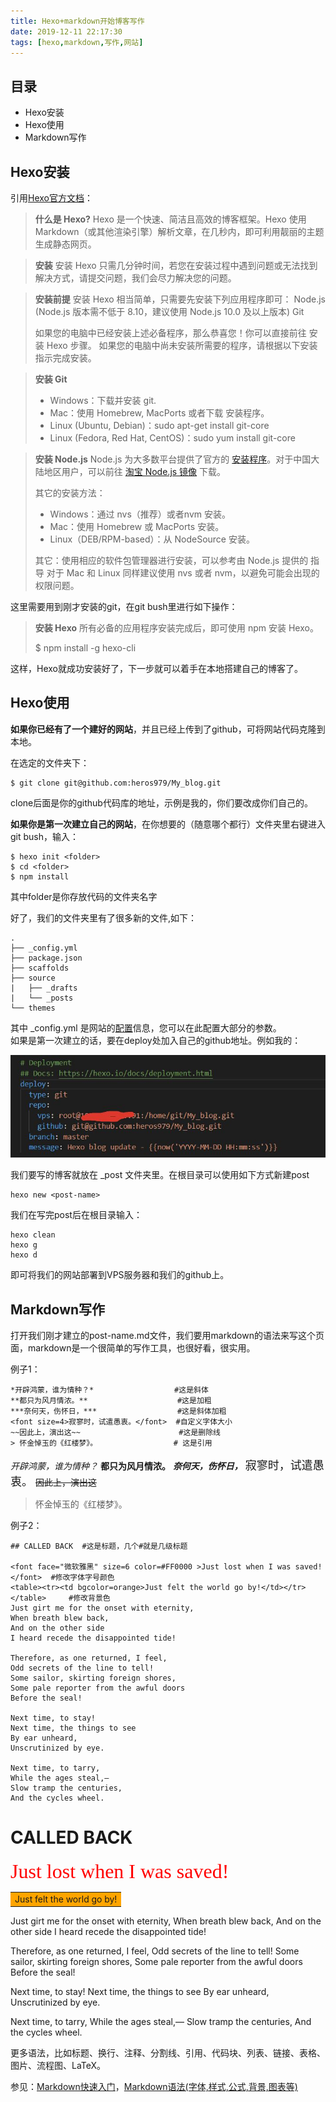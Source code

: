 ```yaml
---
title: Hexo+markdown开始博客写作
date: 2019-12-11 22:17:30
tags: [hexo,markdown,写作,网站]
---
```

## 目录

- Hexo安装
- Hexo使用
- Markdown写作
<!--more-->

## Hexo安装

引用[Hexo官方文档](https://hexo.io/zh-cn/docs/)：

> **什么是 Hexo?**
Hexo 是一个快速、简洁且高效的博客框架。Hexo 使用 Markdown（或其他渲染引擎）解析文章，在几秒内，即可利用靓丽的主题生成静态网页。

> **安装** 
安装 Hexo 只需几分钟时间，若您在安装过程中遇到问题或无法找到解决方式，请提交问题，我们会尽力解决您的问题。

> **安装前提**
安装 Hexo 相当简单，只需要先安装下列应用程序即可：
Node.js (Node.js 版本需不低于 8.10，建议使用 Node.js 10.0 及以上版本)
Git
>
>如果您的电脑中已经安装上述必备程序，那么恭喜您！你可以直接前往 安装 Hexo 步骤。
如果您的电脑中尚未安装所需要的程序，请根据以下安装指示完成安装。

> **安装 Git**
>- Windows：下载并安装 git.
>- Mac：使用 Homebrew, MacPorts 或者下载 安装程序。
>- Linux (Ubuntu, Debian)：sudo apt-get install git-core
>- Linux (Fedora, Red Hat, CentOS)：sudo yum install git-core

> **安装 Node.js**
Node.js 为大多数平台提供了官方的 [安装程序](https://nodejs.org/en/download/)。对于中国大陆地区用户，可以前往 [淘宝 Node.js 镜像](https://npm.taobao.org/mirrors/node) 下载。
>
>其它的安装方法：
>
>- Windows：通过 nvs（推荐）或者nvm 安装。
>- Mac：使用 Homebrew 或 MacPorts 安装。
>- Linux（DEB/RPM-based）：从 NodeSource 安装。
>
>其它：使用相应的软件包管理器进行安装，可以参考由 Node.js 提供的 指导
对于 Mac 和 Linux 同样建议使用 nvs 或者 nvm，以避免可能会出现的权限问题。

这里需要用到刚才安装的git，在git bush里进行如下操作：
> **安装 Hexo**
所有必备的应用程序安装完成后，即可使用 npm 安装 Hexo。
>
>$ npm install -g hexo-cli

这样，Hexo就成功安装好了，下一步就可以着手在本地搭建自己的博客了。

## Hexo使用

**如果你已经有了一个建好的网站**，并且已经上传到了github，可将网站代码克隆到本地。

在选定的文件夹下：

```
$ git clone git@github.com:heros979/My_blog.git
```
clone后面是你的github代码库的地址，示例是我的，你们要改成你们自己的。

**如果你是第一次建立自己的网站**，在你想要的（随意哪个都行）文件夹里右键进入git bush，输入：
```
$ hexo init <folder>
$ cd <folder>
$ npm install
```
其中folder是你存放代码的文件夹名字

好了，我们的文件夹里有了很多新的文件,如下：
```
.
├── _config.yml
├── package.json
├── scaffolds
├── source
|   ├── _drafts
|   └── _posts
└── themes
```

其中 _config.yml 是网站的[配置](https://hexo.io/zh-cn/docs/configuration)信息，您可以在此配置大部分的参数。  
如果是第一次建立的话，要在deploy处加入自己的github地址。例如我的：

![deploy](/asset/deploy.png)

我们要写的博客就放在 _post 文件夹里。在根目录可以使用如下方式新建post
```
hexo new <post-name>
```

我们在写完post后在根目录输入：
```
hexo clean
hexo g
hexo d
```

即可将我们的网站部署到VPS服务器和我们的github上。

## Markdown写作

打开我们刚才建立的post-name.md文件，我们要用markdown的语法来写这个页面，markdown是一个很简单的写作工具，也很好看，很实用。

例子1：
```
*开辟鸿蒙，谁为情种？*                  #这是斜体
**都只为风月情浓。**                    #这是加粗
***奈何天，伤怀日，***                  #这是斜体加粗
<font size=4>寂寥时，试遣愚衷。</font>  #自定义字体大小
~~因此上，演出这~~                      #这是删除线
> 怀金悼玉的《红楼梦》。                 # 这是引用
```

*开辟鸿蒙，谁为情种？*
**都只为风月情浓。**
***奈何天，伤怀日，***
<font size=4>寂寥时，试遣愚衷。</font> 
~~因此上，演出这~~
> 怀金悼玉的《红楼梦》。

例子2：

```
## CALLED BACK  #这是标题，几个#就是几级标题

<font face="微软雅黑" size=6 color=#FF0000 >Just lost when I was saved!</font>  #修改字体字号颜色
<table><tr><td bgcolor=orange>Just felt the world go by!</td></tr></table>     #修改背景色
Just girt me for the onset with eternity,
When breath blew back,
And on the other side
I heard recede the disappointed tide!

Therefore, as one returned, I feel,
Odd secrets of the line to tell!
Some sailor, skirting foreign shores,
Some pale reporter from the awful doors 
Before the seal!

Next time, to stay!
Next time, the things to see
By ear unheard,
Unscrutinized by eye.

Next time, to tarry,
While the ages steal,—
Slow tramp the centuries,
And the cycles wheel.
```

# CALLED BACK

<font face="微软雅黑" size=6 color=#FF0000 >Just lost when I was saved!</font>
<table><tr><td bgcolor=orange>Just felt the world go by!</td></tr></table>
Just girt me for the onset with eternity,
When breath blew back,
And on the other side
I heard recede the disappointed tide!

Therefore, as one returned, I feel,
Odd secrets of the line to tell!
Some sailor, skirting foreign shores,
Some pale reporter from the awful doors 
Before the seal!

Next time, to stay!
Next time, the things to see
By ear unheard,
Unscrutinized by eye.

Next time, to tarry,
While the ages steal,—
Slow tramp the centuries,
And the cycles wheel.

更多语法，比如标题、换行、注释、分割线、引用、代码块、列表、链接、表格、图片、流程图、LaTeX。

参见：[Markdown快速入门](https://sspai.com/post/45816)，[Markdown语法(字体,样式,公式,背景,图表等)](https://blog.csdn.net/woswod/article/details/82753451)